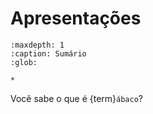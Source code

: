# Apresentações

```{toctree}
:maxdepth: 1
:caption: Sumário
:glob:

*
```

Você sabe o que é {term}`ábaco`?
